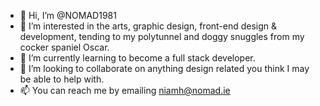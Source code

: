 - 👋 Hi, I’m @NOMAD1981
- 👀 I’m interested in the arts, graphic design, front-end design & development, tending to my polytunnel and doggy snuggles from my cocker spaniel Oscar.
- 🌱 I’m currently learning to become a full stack developer.
- 💞️ I’m looking to collaborate on anything design related you think I may be able to help with.
- 📫 You can reach me by emailing niamh@nomad.ie

<!---
NOMAD1981/NOMAD1981 is a ✨ special ✨ repository because its `README.md` (this file) appears on your GitHub profile.
You can click the Preview link to take a look at your changes.
--->

